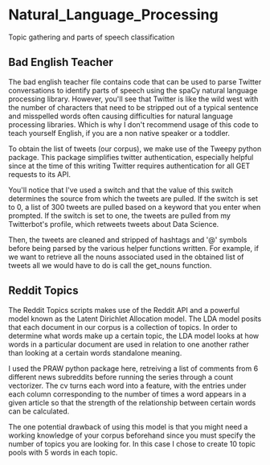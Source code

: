 # Natural_Language_Processing
Topic gathering and parts of speech classification


## Bad English Teacher
The bad english teacher file contains code that can be used to parse Twitter conversations to identify parts of speech using the spaCy natural language processing library. However, you'll see that Twitter is like the wild west with the number of characters that need to be stripped out of a typical sentence and misspelled words often causing difficulties for natural language processing libraries. Which is why I don't recommend usage of this code to teach yourself English, if you are a non native speaker or a toddler.

To obtain the list of tweets (our corpus), we make use of the Tweepy python package. This package simplifies twitter authentication, especially helpful since at the time of this writing Twitter requires authentication for all GET requests to its API.

You'll notice that I've used a switch and that the value of this switch determines the source from which the tweets are pulled. If the switch is set to 0, a list of 300 tweets are pulled based on a keyword that you enter when prompted. If the switch is set to one, the tweets are pulled from my Twitterbot's profile, which retweets tweets about Data Science. 

Then, the tweets are cleaned and stripped of hashtags and '@' symbols before being parsed by the various helper functions written. For example, if we want to retrieve all the nouns associated used in the obtained list of tweets all we would have to do is call the get_nouns function.


## Reddit Topics
The Reddit Topics scripts makes use of the Reddit API and a powerful model known as the Latent Dirichlet Allocation model. The LDA model posits that each document in our corpus is a collection of topics. In order to determine what words make up a certain topic, the LDA model looks at how words in a particular document are used in relation to one another rather than looking at a certain words standalone meaning.

I used the PRAW python package here, retreiving a list of comments from 6 different news subreddits before running the series through a count vectorizer. The cv turns each word into a feature, with the entries under each column corresponding to the number of times a word appears in a given article so that the strength of the relationship between certain words can be calculated. 

The one potential drawback of using this model is that you might need a working knowledge of your corpus beforehand since you must specify the number of topics you are looking for. In this case I chose to create 10 topic pools with 5 words in each topic. 
